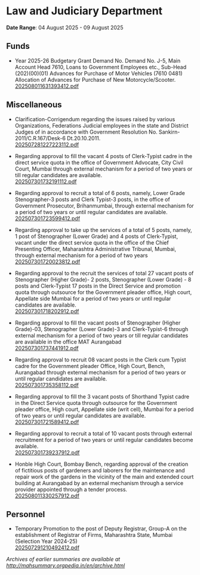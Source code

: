 # Law and Judiciary Department

**Date Range**: 04 August 2025 - 09 August 2025


## Funds
- Year 2025-26 Budgetary Grant Demand No. Demand No. J-5, Main Account Head 7610, Loans to Government Employees etc., Sub-Head (202)(00)(01) Advances for Purchase of Motor Vehicles (7610 0481) Allocation of Advances for Purchase of New Motorcycle/Scooter.\
  [202508011631393412.pdf](https://gr.maharashtra.gov.in/Site/Upload/Government%20Resolutions/English/202508011631393412.pdf)

## Miscellaneous
- Clarification-Corrigendum regarding the issues raised by various Organizations, Federations Judicial employees in the state and District Judges of in accordance with Government Resolution No. Sankirn-2011/C.R.167/Desk-6 Dt.20.10.2011.\
  [202507281227223112.pdf](https://gr.maharashtra.gov.in/Site/Upload/Government%20Resolutions/English/202507281227223112.pdf)

- Regarding approval to fill the vacant 4 posts of Clerk-Typist cadre in the direct service quota in the office of Government Advocate, City Civil Court, Mumbai through external mechanism for a period of two years or till regular candidates are available.\
  [202507301732191112.pdf](https://gr.maharashtra.gov.in/Site/Upload/Government%20Resolutions/English/202507301732191112.pdf)

- Regarding approval to recruit a total of 6 posts, namely, Lower Grade Stenographer-3 posts and Clerk Typist-3 posts, in the office of Government Prosecutor, Brihanmumbai, through external mechanism for a period of two years or until regular candidates are available.\
  [202507301723599412.pdf](https://gr.maharashtra.gov.in/Site/Upload/Government%20Resolutions/English/202507301723599412.pdf)

- Regarding approval to take up the services of a total of 5 posts, namely, 1 post of Stenographer (Lower Grade) and 4 posts of Clerk-Typist, vacant under the direct service quota in the office of the Chief Presenting Officer, Maharashtra Administrative Tribunal, Mumbai, through external mechanism for a period of two years\
  [202507301720023812.pdf](https://gr.maharashtra.gov.in/Site/Upload/Government%20Resolutions/English/202507301720023812.pdf)

- Regarding approval to the  recruit the services of  total 27 vacant posts of Stenographer (Higher Grade)- 2 posts, Stenographer (Lower Grade) - 8 posts and  Clerk-Typist 17 posts in the Direct Service and promotion quota through outsource for the Government pleader office, High court, Appellate side Mumbai for a period of two years or until regular candidates are available.\
  [202507301718202912.pdf](https://gr.maharashtra.gov.in/Site/Upload/Government%20Resolutions/English/202507301718202912.pdf)

- Regarding approval to fill the vacant posts of Stenographer (Higher Grade)-03, Stenographer (Lower Grade)-3 and Clerk-Typist-6 through external mechanism for a period of two years or till regular candidates are available in the office MAT Aurangabad\
  [202507301737441912.pdf](https://gr.maharashtra.gov.in/Site/Upload/Government%20Resolutions/English/202507301737441912.pdf)

- Regarding approval to recruit 08 vacant posts in the Clerk cum Typist cadre for the Government pleader Office, High Court, Bench, Aurangabad through external mechanism for a period of two years or until regular candidates are available.\
  [202507301735358112.pdf](https://gr.maharashtra.gov.in/Site/Upload/Government%20Resolutions/English/202507301735358112.pdf)

- Regarding approval to fill the 3 vacant posts of Shorthand Typist cadre in the Direct Service quota through outsource for the Government pleader office, High court, Appellate side (writ cell), Mumbai for a period of two years or until regular candidates are available.\
  [202507301721589412.pdf](https://gr.maharashtra.gov.in/Site/Upload/Government%20Resolutions/English/202507301721589412.pdf)

- Regarding approval to recruit a total of 10 vacant posts through external recruitment for a period of two years or until regular candidates become available.\
  [202507301739237912.pdf](https://gr.maharashtra.gov.in/Site/Upload/Government%20Resolutions/English/202507301739237912.pdf)

- Honble High Court, Bombay Bench, regarding approval of the creation of fictitious posts of gardeners and laborers for the maintenance and repair work of the gardens in the vicinity of the main and extended court building at Aurangabad by an external mechanism through a service provider appointed through a tender process.\
  [202508011330257912.pdf](https://gr.maharashtra.gov.in/Site/Upload/Government%20Resolutions/English/202508011330257912.pdf)

## Personnel
- Temporary Promotion to the post of Deputy Registrar, Group-A on the establishment of Registrar of Firms, Maharashtra State, Mumbai (Selection Year 2024-25)\
  [202507291210492412.pdf](https://gr.maharashtra.gov.in/Site/Upload/Government%20Resolutions/English/202507291210492412.pdf)


*Archives of earlier summaries are available at http://mahsummary.orgpedia.in/en/archive.html*